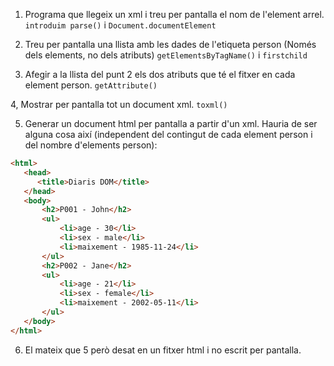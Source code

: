 1. Programa que llegeix un xml i treu per pantalla el nom de l'element arrel.
`introduim parse()` i `Document.documentElement`

2. Treu per pantalla una llista amb les dades de l'etiqueta person (Només dels elements, no dels atributs)
`getElementsByTagName()` i `firstchild`

3. Afegir a la llista del punt 2 els dos atributs que té el fitxer en cada element person.
`getAttribute()`

4, Mostrar per pantalla tot un document xml.
`toxml()`

5. Generar un document html per pantalla a partir d'un xml. Hauria de ser alguna cosa així (independent del contingut de cada element person i del nombre d'elements person):
```html
<html>
   <head>
      <title>Diaris DOM</title>
   </head>
   <body>
       <h2>P001 - John</h2>
       <ul>
           <li>age - 30</li>
           <li>sex - male</li>
           <li>maixement - 1985-11-24</li>
       </ul>
       <h2>P002 - Jane</h2>
       <ul>
           <li>age - 21</li>
           <li>sex - female</li>
           <li>maixement - 2002-05-11</li>
       </ul>
   </body>
</html>
```

6. El mateix que 5 però desat en un fitxer html i no escrit per pantalla.
